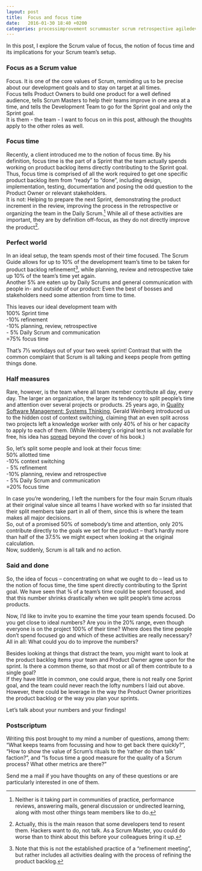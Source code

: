 ```yaml
---
layout: post
title:  Focus and focus time
date:   2016-01-30 18:40 +0200
categories: processimprovement scrummaster scrum retrospective agiledevelopment
---
```


In this post, I explore the Scrum value of focus, the notion of focus time and its implications for your Scrum team’s setup.  

### Focus as a Scrum value
Focus. It is one of the core values of Scrum, reminding us to be precise about our development goals and to stay on target at all times.  
Focus tells Product Owners to build one product for a well defined audience, tells Scrum Masters to help their teams improve in one area at a time, and tells the Development Team to go for the Sprint goal and only the Sprint goal.  
It is them - the team - I want to focus on in this post, although the thoughts apply to the other roles as well.  

### Focus time
Recently, a client introduced me to the notion of focus time. By his definition, focus time is the part of a Sprint that the team actually spends working on product backlog items directly contributing to the Sprint goal.  
Thus, focus time is comprised of all the work required to get one specific product backlog item from “ready” to “done”, including design, implementation, testing, documentation and posing the odd question to the Product Owner or relevant stakeholders.  
It is not: Helping to prepare the next Sprint, demonstrating the product increment in the review, improving the process in the retrospective or organizing the team in the Daily Scrum.[^1] While all of these activities are important, they are by definition off-focus, as they do not directly improve the product[^2].  

### Perfect world
In an ideal setup, the team spends most of their time focused. The Scrum Guide allows for up to 10% of the development team’s time to be taken for product backlog refinement[^3], while planning, review and retrospective take up 10% of the team’s time yet again.  
Another 5% are eaten up by Daily Scrums and general communication with people in- and outside of our product: Even the best of bosses and stakeholders need some attention from time to time.  

This leaves our ideal development team with  
100% Sprint time  
-10% refinement  
-10% planning, review, retrospective  
\- 5% Daily Scrum and communication  
=75% focus time  

That’s 7½ workdays out of your two week sprint! Contrast that with the common complaint that Scrum is all talking and keeps people from getting things done.  

### Half measures
Rare, however, is the team where all team member contribute all day, every day. The larger an organization, the larger its tendency to split people’s time and attention over several projects or products. 
25 years ago, in [Quality Software Management: Systems Thinking](http://www.amazon.com/Quality-Software-Management-Systems-Thinking/dp/0932633722), Gerald Weinberg introduced us to the hidden cost of context switching, claiming that an even split across two projects left a knowledge worker with only 40% of his or her capacity to apply to each of them. (While Weinberg's original text is not available for free, his idea has [spread](http://www.personalkanban.com/pk/expert/context-switching-why-limit-your-wip-iv/) beyond the cover of his book.)

So, let’s split some people and look at their focus time:  
 50% allotted time  
-10% context switching  
\- 5% refinement  
-10% planning, review and retrospective  
\- 5% Daily Scrum and communication  
=20% focus time  

In case you’re wondering, I left the numbers for the four main Scrum rituals at their original value since all teams I have worked with so far insisted that their split members take part in all of them, since this is where the team makes all major decisions.  
So, out of a promised 50% of somebody’s time and attention, only 20% contribute directly to the goals we set for the product – that’s hardly more than half of the 37.5% we might expect when looking at the original calculation.   
Now, suddenly, Scrum is all talk and no action.  

### Said and done
So, the idea of focus – concentrating on what we ought to do – lead us to the notion of focus time, the time spent directly contributing to the Sprint goal. We have seen that ¾ of a team’s time could be spent focused, and that this number shrinks drastically when we split people’s time across products.  

Now, I’d like to invite you to examine the time your team spends focused. 
Do you get close to ideal numbers? Are you in the 20% range, even though everyone is on the project 100% of their time? Where does the time people don’t spend focused go and which of these activities are really necessary?  
All in all: What could you do to improve the numbers?  

Besides looking at things that distract the team, you might want to look at the product backlog items your team and Product Owner agree upon for the sprint. Is there a common theme, so that most or all of them contribute to a single goal?  
If they have little in common, one could argue, there is not really one Sprint goal, and the team could never reach the lofty numbers I laid out above. However, there could be leverage in the way the Product Owner prioritizes the product backlog or the way you plan your sprints.

Let’s talk about your numbers and your findings!

### Postscriptum
Writing this post brought to my mind a number of questions, among them: 
“What keeps teams from focussing and how to get back there quickly?”, “How to show the value of Scrum’s rituals to the ‘rather do than talk’ faction?”, and “Is focus time a good measure for the quality of a Scrum process? What other metrics are there?”

Send me a mail if you have thoughts on any of these questions or are particularly interested in one of them.

[^1]: Neither is it taking part in communities of practice, performance reviews, answering mails, general discussion or undirected learning, along with most other things team members like to do.

[^2]: Actually, this is the main reason that some developers tend to resent them. Hackers want to do, not talk. As a Scrum Master, you could do worse than to think about this before your colleagues bring it up.

[^3]: Note that this is not the established practice of a “refinement meeting”, but rather includes all activities dealing with the process of refining the product backlog.